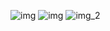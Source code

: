 ![img](https://github.com/user-attachments/assets/181c9be4-98e4-44f3-97f0-f55c1d4ddb9d)
![img](https://github.com/user-attachments/assets/3832c703-4fc0-4dcd-8280-40853ebcac3d)
![img_2](https://github.com/user-attachments/assets/f4ec7e6c-9e66-4ad9-8d95-efa576322fdf)

